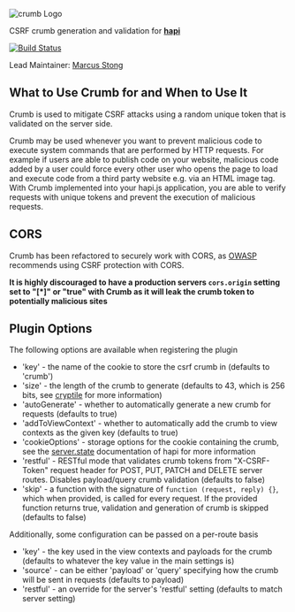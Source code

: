 ![crumb Logo](https://raw.github.com/hapijs/crumb/master/images/crumb.png)

CSRF crumb generation and validation for [**hapi**](https://github.com/hapijs/hapi)

[![Build Status](https://secure.travis-ci.org/hapijs/crumb.png)](http://travis-ci.org/hapijs/crumb)

Lead Maintainer: [Marcus Stong](https://github.com/stongo)

## What to Use Crumb for and When to Use It

Crumb is used to mitigate CSRF attacks using a random unique token that is validated on the server side.

Crumb may be used whenever you want to prevent malicious code to execute system commands that are performed by HTTP requests. For example if users are able to publish code on your website, malicious code added by a user could force every other user who opens the page to load and execute code from a third party website e.g. via an HTML image tag. With Crumb implemented into your hapi.js application, you are able to verify requests with unique tokens and prevent the execution of malicious requests. 

## CORS

Crumb has been refactored to securely work with CORS, as [OWASP](https://www.owasp.org/index.php/HTML5_Security_Cheat_Sheet#Cross_Origin_Resource_Sharing) recommends using CSRF protection with CORS.

**It is highly discouraged to have a production servers `cors.origin` setting set to "[\*]" or "true" with Crumb as it will leak the crumb token to potentially malicious sites**



## Plugin Options

The following options are available when registering the plugin

* 'key' - the name of the cookie to store the csrf crumb in (defaults to 'crumb')
* 'size' - the length of the crumb to generate (defaults to 43, which is 256 bits, see [cryptile](https://github.com/hueniverse/cryptiles) for more information)
* 'autoGenerate' - whether to automatically generate a new crumb for requests (defaults to true)
* 'addToViewContext' - whether to automatically add the crumb to view contexts as the given key (defaults to true)
* 'cookieOptions' - storage options for the cookie containing the crumb, see the [server.state](http://hapijs.com/api#serverstatename-options) documentation of hapi for more information
* 'restful' - RESTful mode that validates crumb tokens from "X-CSRF-Token" request header for POST, PUT, PATCH and DELETE server routes. Disables payload/query crumb validation (defaults to false)
* 'skip' - a function with the signature of `function (request, reply) {}`, which when provided, is called for every request. If the provided function returns true, validation and generation of crumb is skipped (defaults to false)

Additionally, some configuration can be passed on a per-route basis

* 'key' - the key used in the view contexts and payloads for the crumb (defaults to whatever the key value in the main settings is)
* 'source' - can be either 'payload' or 'query' specifying how the crumb will be sent in requests (defaults to payload)
* 'restful' - an override for the server's 'restful' setting (defaults to match server setting)
